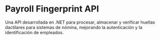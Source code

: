 # Payroll Fingerprint API

Una API desarrollada en .NET para procesar, almacenar y verificar huellas dactilares para sistemas de nómina, mejorando la autenticación y la identificación de empleados.
